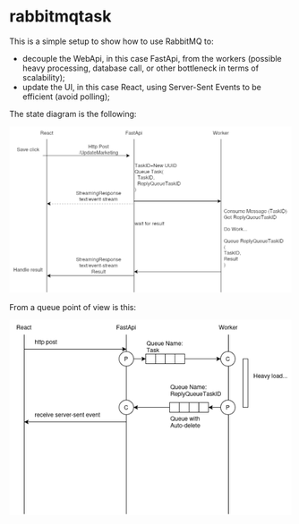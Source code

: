 # rabbitmqtask

This is a simple setup to show how to use RabbitMQ to:
* decouple the WebApi, in this case FastApi, from the workers (possible heavy processing, database call, or other bottleneck in terms of scalability);
* update the UI, in this case React, using Server-Sent Events to be efficient (avoid polling);


The state diagram is the following:

![alt text](./img/sequence.png)


From a queue point of view is this:

![alt text](./img/queue.png)
